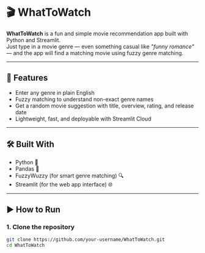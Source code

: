 # 🎬 WhatToWatch

**WhatToWatch** is a fun and simple movie recommendation app built with Python and Streamlit.  
Just type in a movie genre — even something casual like _"funny romance"_ — and the app will find a matching movie using fuzzy genre matching.

---

## 🚀 Features

- Enter any genre in plain English
- Fuzzy matching to understand non-exact genre names
- Get a random movie suggestion with title, overview, rating, and release date
- Lightweight, fast, and deployable with Streamlit Cloud

---

## 🛠 Built With

- Python 🐍
- Pandas 🧮
- FuzzyWuzzy (for smart genre matching) 🔍
- Streamlit (for the web app interface) 🌐

---

## ▶️ How to Run

### 1. Clone the repository

```bash
git clone https://github.com/your-username/WhatToWatch.git
cd WhatToWatch
